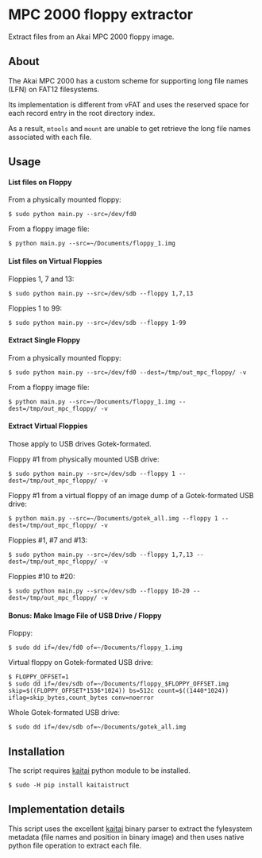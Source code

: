 # MPC 2000 floppy extractor

Extract files from an Akai MPC 2000 floppy image.


## About

The Akai MPC 2000 has a custom scheme for supporting long file names (LFN) on FAT12 filesystems.

Its implementation is different from vFAT and uses the reserved space for each record entry in the root directory index.

As a result, `mtools` and `mount` are unable to get retrieve the long file names associated with each file.


## Usage

#### List files on Floppy

From a physically mounted floppy:

    $ sudo python main.py --src=/dev/fd0

From a floppy image file:

    $ python main.py --src=~/Documents/floppy_1.img


#### List files on Virtual Floppies

Floppies 1, 7 and 13:

    $ sudo python main.py --src=/dev/sdb --floppy 1,7,13

Floppies 1 to 99:

    $ sudo python main.py --src=/dev/sdb --floppy 1-99


#### Extract Single Floppy

From a physically mounted floppy:

    $ sudo python main.py --src=/dev/fd0 --dest=/tmp/out_mpc_floppy/ -v

From a floppy image file:

    $ python main.py --src=~/Documents/floppy_1.img --dest=/tmp/out_mpc_floppy/ -v


#### Extract Virtual Floppies

Those apply to USB drives Gotek-formated.

Floppy #1 from physically mounted USB drive:

    $ sudo python main.py --src=/dev/sdb --floppy 1 --dest=/tmp/out_mpc_floppy/ -v

Floppy #1 from a virtual floppy of an image dump of a Gotek-formated USB drive:

    $ python main.py --src=~/Documents/gotek_all.img --floppy 1 --dest=/tmp/out_mpc_floppy/ -v

Floppies #1, #7 and #13:

    $ sudo python main.py --src=/dev/sdb --floppy 1,7,13 --dest=/tmp/out_mpc_floppy/ -v

Floppies #10 to #20:

    $ sudo python main.py --src=/dev/sdb --floppy 10-20 --dest=/tmp/out_mpc_floppy/ -v


#### Bonus: Make Image File of USB Drive / Floppy

Floppy:

    $ sudo dd if=/dev/fd0 of=~/Documents/floppy_1.img

Virtual floppy on Gotek-formated USB drive:

    $ FLOPPY_OFFSET=1
    $ sudo dd if=/dev/sdb of=~/Documents/floppy_$FLOPPY_OFFSET.img skip=$((FLOPPY_OFFSET*1536*1024)) bs=512c count=$((1440*1024)) iflag=skip_bytes,count_bytes conv=noerror

Whole Gotek-formated USB drive:

    $ sudo dd if=/dev/sdb of=~/Documents/gotek_all.img


## Installation

The script requires [kaitai](https://kaitai.io/) python module to be installed.

    $ sudo -H pip install kaitaistruct


## Implementation details

This script uses the excellent [kaitai](https://kaitai.io/) binary parser to extract the fylesystem metadata (file names and position in binary image) and then uses native python file operation to extract each file.
